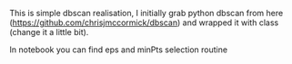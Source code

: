 This is simple dbscan realisation, I initially grab python dbscan from here (https://github.com/chrisjmccormick/dbscan) and
 wrapped it with class (change it a little bit).

In notebook you can find eps and minPts selection routine 
